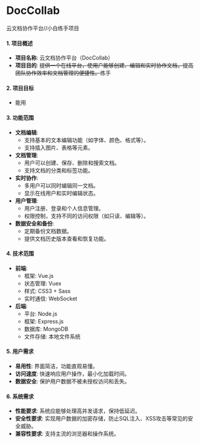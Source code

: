 # DocCollab

云文档协作平台//小白练手项目









#### 1. 项目概述

- **项目名称**: 云文档协作平台（DocCollab）
- **项目目的**: ~~提供一个在线平台，使用户能够创建、编辑和实时协作文档，提高团队协作效率和文档管理的便捷性。~~练手

#### 2. 项目目标

- 能用

#### 3. 功能范围

- **文档编辑**:
  - 支持基本的文本编辑功能（如字体、颜色、格式等）。
  - 支持插入图片、表格等元素。
- **文档管理**:
  - 用户可以创建、保存、删除和搜索文档。
  - 支持文档的分类和标签功能。
- **实时协作**:
  - 多用户可以同时编辑同一文档。
  - 显示在线用户和实时编辑状态。
- **用户管理**:
  - 用户注册、登录和个人信息管理。
  - 权限控制，支持不同的访问权限（如只读、编辑等）。
- **数据安全和备份**:
  - 定期备份文档数据。
  - 提供文档历史版本查看和恢复功能。

#### 4. 技术范围

- **前端**:
  - 框架: Vue.js
  - 状态管理: Vuex
  - 样式: CSS3 + Sass
  - 实时通信: WebSocket
- **后端**:
  - 平台: Node.js
  - 框架: Express.js
  - 数据库: MongoDB 
  - 文件存储: 本地文件系统 

#### 5. 用户需求

- **易用性**: 界面简洁，功能直观易懂。
- **访问速度**: 快速响应用户操作，最小化加载时间。
- **数据安全**: 保护用户数据不被未授权访问和丢失。

#### 6. 系统需求

- **性能要求**: 系统应能够处理高并发请求，保持低延迟。
- **安全性要求**: 实现用户数据的加密存储，防止SQL注入、XSS攻击等常见的安全威胁。
- **兼容性要求**: 支持主流的浏览器和操作系统。

